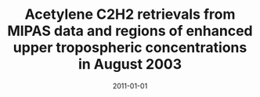 ---
title: "Acetylene C<inf>2</inf>H<inf>2</inf> retrievals from MIPAS data and regions of enhanced upper tropospheric concentrations in August 2003"
collection: publications
permalink: /publication/2011-01-01-Parker201110243
date: 2011-01-01
venue: 'Atmospheric Chemistry and Physics'
paperurl: 'https://doi.org/10.5194/acp-11-10243-2011'
citation: 'Parker et al., <b>Acetylene C<inf>2</inf>H<inf>2</inf> retrievals from MIPAS data and regions of enhanced upper tropospheric concentrations in August 2003</b>, Atmospheric Chemistry and Physics, 2011, 10.5194/acp-11-10243-2011'
---